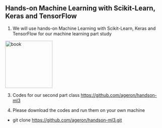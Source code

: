 ##  Hands-on Machine Learning with Scikit-Learn, Keras and TensorFlow 

1. We will use hands-on Machine Learning with Scikit-Learn, Keras and TensorFlow for our machine learning part study  
   
<a href="https://homl.info/er3"><img src="https://learning.oreilly.com/library/cover/9781098125967/300w/" title="book" width="150" border="0" /></a>  

3. Codes for our second part class
https://github.com/ageron/handson-ml3

4. Please download the codes and run them on your own machine
- git clone https://github.com/ageron/handson-ml3.git
